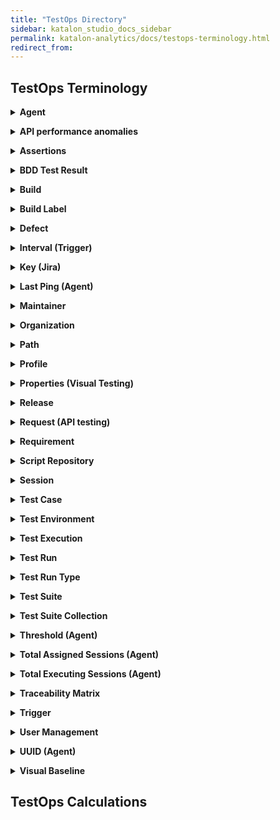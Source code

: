 ```yaml
---
title: "TestOps Directory"
sidebar: katalon_studio_docs_sidebar
permalink: katalon-analytics/docs/testops-terminology.html
redirect_from:
---
```


## TestOps Terminology

**<details><summary>Agent</summary>**

Connects a local machine to the TestOps servers for Test Runs execution.

</details>

**<details><summary>API performance anomalies</summary>**

Identify web services that take more/less time to respond than usual by applying the local outlier factor (LOF) on 30 latest execution requests.
</details>

**<details><summary>Assertions</summary>**

Determine whether the automated Test Case succeeds or not.

Katalon TestOps provides users a specific view of Assertions in each Test Case to evaluate the quality of Test Cases and ensure your tested application/software is working correctly.

Assertions help checking whether a condition is true (e.g., whether labels, data, API responses are rendered correctly).

> Notes:
>
> Users configure Assertions in Katalon Studio and view them in TestOps once test reports are uploaded to Katalon TestOps.
</details>

**<details><summary>BDD Test Result</summary>**

Represents the result of a test following the behavior-driven development (BDD) conventions.

In Katalon TestOps, the features of BDD tests are displayed as Requirements, while Scenarios are displayed as Test Cases.
*This is configured in Katalon Studio and viewed in TestOps through reports being uploaded.
</details>

**<details><summary>Build</summary>**
Apply local outlier factor agorithm on the latest 30 execution request (based on start time) to identify web services that take much more/less time to respond than usual.
</details>

**<details><summary>Build Label</summary>**
Apply local outlier factor agorithm on the latest 30 execution request (based on start time) to identify web services that take much more/less time to respond than usual.
</details>

**<details><summary>Defect</summary>**
Apply local outlier factor agorithm on the latest 30 execution request (based on start time) to identify web services that take much more/less time to respond than usual.
</details>

**<details><summary>Interval (Trigger)</summary>**
Apply local outlier factor agorithm on the latest 30 execution request (based on start time) to identify web services that take much more/less time to respond than usual.
</details>

**<details><summary>Key (Jira)</summary>**
Apply local outlier factor agorithm on the latest 30 execution request (based on start time) to identify web services that take much more/less time to respond than usual.
</details>

**<details><summary>Last Ping (Agent)</summary>**
Apply local outlier factor agorithm on the latest 30 execution request (based on start time) to identify web services that take much more/less time to respond than usual.
</details>

**<details><summary>Maintainer</summary>**
Apply local outlier factor agorithm on the latest 30 execution request (based on start time) to identify web services that take much more/less time to respond than usual.
</details>

**<details><summary>Organization</summary>**
Apply local outlier factor agorithm on the latest 30 execution request (based on start time) to identify web services that take much more/less time to respond than usual.
</details>

**<details><summary>Path</summary>**
Apply local outlier factor agorithm on the latest 30 execution request (based on start time) to identify web services that take much more/less time to respond than usual.
</details>

**<details><summary>Profile</summary>**
Apply local outlier factor agorithm on the latest 30 execution request (based on start time) to identify web services that take much more/less time to respond than usual.
</details>

**<details><summary>Properties (Visual Testing)</summary>**
Apply local outlier factor agorithm on the latest 30 execution request (based on start time) to identify web services that take much more/less time to respond than usual.
</details>

**<details><summary>Release</summary>**
Apply local outlier factor agorithm on the latest 30 execution request (based on start time) to identify web services that take much more/less time to respond than usual.
</details>

**<details><summary>Request (API testing)</summary>**
Apply local outlier factor agorithm on the latest 30 execution request (based on start time) to identify web services that take much more/less time to respond than usual.
</details>

**<details><summary>Requirement</summary>**
Apply local outlier factor agorithm on the latest 30 execution request (based on start time) to identify web services that take much more/less time to respond than usual.
</details>

**<details><summary>Script Repository</summary>**
Apply local outlier factor agorithm on the latest 30 execution request (based on start time) to identify web services that take much more/less time to respond than usual.
</details>

**<details><summary>Session</summary>**
Apply local outlier factor agorithm on the latest 30 execution request (based on start time) to identify web services that take much more/less time to respond than usual.
</details>

**<details><summary>Test Case</summary>**
Apply local outlier factor agorithm on the latest 30 execution request (based on start time) to identify web services that take much more/less time to respond than usual.
</details>

**<details><summary>Test Environment</summary>**
Apply local outlier factor agorithm on the latest 30 execution request (based on start time) to identify web services that take much more/less time to respond than usual.
</details>

**<details><summary>Test Execution</summary>**
Apply local outlier factor agorithm on the latest 30 execution request (based on start time) to identify web services that take much more/less time to respond than usual.
</details>

**<details><summary>Test Run</summary>**
Apply local outlier factor agorithm on the latest 30 execution request (based on start time) to identify web services that take much more/less time to respond than usual.
</details>

**<details><summary>Test Run Type</summary>**
Apply local outlier factor agorithm on the latest 30 execution request (based on start time) to identify web services that take much more/less time to respond than usual.
</details>

**<details><summary>Test Suite</summary>**
Apply local outlier factor agorithm on the latest 30 execution request (based on start time) to identify web services that take much more/less time to respond than usual.
</details>

**<details><summary>Test Suite Collection</summary>**
Apply local outlier factor agorithm on the latest 30 execution request (based on start time) to identify web services that take much more/less time to respond than usual.
</details>

**<details><summary>Threshold (Agent)</summary>**
Apply local outlier factor agorithm on the latest 30 execution request (based on start time) to identify web services that take much more/less time to respond than usual.
</details>

**<details><summary>Total Assigned Sessions (Agent)</summary>**
Apply local outlier factor agorithm on the latest 30 execution request (based on start time) to identify web services that take much more/less time to respond than usual.
</details>

**<details><summary>Total Executing Sessions (Agent)</summary>**
Apply local outlier factor agorithm on the latest 30 execution request (based on start time) to identify web services that take much more/less time to respond than usual.
</details>

**<details><summary>Traceability Matrix</summary>**
Apply local outlier factor agorithm on the latest 30 execution request (based on start time) to identify web services that take much more/less time to respond than usual.
</details>

**<details><summary>Trigger</summary>**
Apply local outlier factor agorithm on the latest 30 execution request (based on start time) to identify web services that take much more/less time to respond than usual.
</details>

**<details><summary>User Management</summary>**
Apply local outlier factor agorithm on the latest 30 execution request (based on start time) to identify web services that take much more/less time to respond than usual.
</details>

**<details><summary>UUID (Agent)</summary>**
Apply local outlier factor agorithm on the latest 30 execution request (based on start time) to identify web services that take much more/less time to respond than usual.
</details>

**<details><summary>Visual Baseline</summary>**
Apply local outlier factor agorithm on the latest 30 execution request (based on start time) to identify web services that take much more/less time to respond than usual.
</details>

## TestOps Calculations